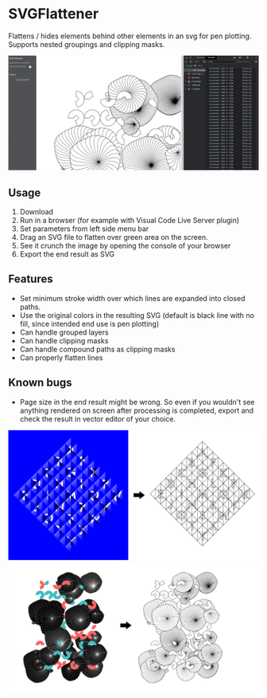 # SVGFlattener
Flattens / hides elements behind other elements in an svg for pen plotting.
Supports nested groupings and clipping masks.

![Screenshot of SVGFlattener](/img/screenshot3.png)

## Usage
1. Download
2. Run in a browser (for example with Visual Code Live Server plugin)
3. Set parameters from left side menu bar
4. Drag an SVG file to flatten over green area on the screen.
5. See it crunch the image by opening the console of your browser
6. Export the end result as SVG

## Features
- Set minimum stroke width over which lines are expanded into closed paths.
- Use the original colors in the resulting SVG (default is black line with no fill, since intended end use is pen plotting)
- Can handle grouped layers
- Can handle clipping masks
- Can handle compound paths as clipping masks 
- Can properly flatten lines

## Known bugs
- Page size in the end result might be wrong. So even if you wouldn't see anything rendered on screen after processing is completed, export and check the result in vector editor of your choice.

![Example flattened image 1](/img/screenshot1.png)
![Example flattened image 2](/img/screenshot2.png)
